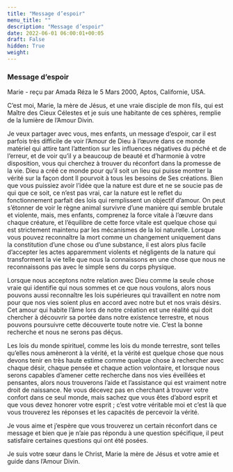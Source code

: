 ```yaml
---
title: "Message d’espoir"
menu_title: ""
description: "Message d’espoir"
date: 2022-06-01 06:00:01+00:05
draft: False
hidden: True
weight:
---
```

### Message d’espoir

Marie - reçu par Amada Réza le 5 Mars 2000, Aptos, Californie, USA.

C’est moi, Marie, la mère de Jésus, et une vraie disciple de mon fils, qui est Maître des Cieux Célestes et je suis une habitante de ces sphères, remplie de la lumière de l’Amour Divin.

Je veux partager avec vous, mes enfants, un message d’espoir, car il est parfois très difficile de voir l’Amour de Dieu à l’œuvre dans ce monde matériel qui attire tant l’attention sur les influences négatives du péché et de l’erreur, et de voir qu’il y a beaucoup de beauté et d’harmonie à votre disposition, vous qui cherchez à trouver du réconfort dans la promesse de la vie. Dieu a créé ce monde pour qu’il soit un lieu qui puisse montrer la vérité sur la façon dont Il pourvoit à tous les besoins de Ses créations. Bien que vous puissiez avoir l’idée que la nature est dure et ne se soucie pas de qui que ce soit, ce n’est pas vrai, car la nature est le reflet du fonctionnement parfait des lois qui remplissent un objectif d’amour. On peut s’étonner de voir le règne animal survivre d’une manière qui semble brutale et violente, mais, mes enfants, comprenez la force vitale à l’œuvre dans chaque créature, et l’équilibre de cette force vitale est quelque chose qui est strictement maintenu par les mécanismes de la loi naturelle. Lorsque vous pouvez reconnaître la mort comme un changement uniquement dans la constitution d’une chose ou d’une substance, il est alors plus facile d’accepter les actes apparemment violents et négligents de la nature qui transforment la vie telle que nous la connaissons en une chose que nous ne reconnaissons pas avec le simple sens du corps physique.

Lorsque nous acceptons notre relation avec Dieu comme la seule chose vraie qui identifie qui nous sommes et ce que nous voulons, alors nous pouvons aussi reconnaître les lois supérieures qui travaillent en notre nom pour que nos vies soient plus en accord avec notre but et nos vrais désirs. Cet amour qui habite l’âme lors de notre création est une réalité qui doit chercher à découvrir sa portée dans notre existence terrestre, et nous pouvons poursuivre cette découverte toute notre vie. C’est la bonne recherche et nous ne serons pas déçus.

Les lois du monde spirituel, comme les lois du monde terrestre, sont telles qu’elles nous amèneront à la vérité, et la vérité est quelque chose que nous devons tenir en très haute estime comme quelque chose à rechercher avec chaque désir, chaque pensée et chaque action volontaire, et lorsque nous serons capables d’amener cette recherche dans nos vies éveillées et pensantes, alors nous trouverons l’aide et l’assistance qui est vraiment notre droit de naissance. Ne vous décevez pas en cherchant à trouver votre confort dans ce seul monde, mais sachez que vous êtes d’abord esprit et que vous devez honorer votre esprit ; c’est votre véritable moi et c’est là que vous trouverez les réponses et les capacités de percevoir la vérité.

Je vous aime et j’espère que vous trouverez un certain réconfort dans ce message et bien que je n’aie pas répondu à une question spécifique, il peut satisfaire certaines questions qui ont été posées.

Je suis votre sœur dans le Christ, Marie la mère de Jésus et votre amie et guide dans l’Amour Divin.
